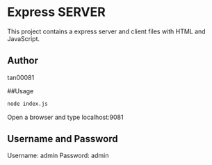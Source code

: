 # Express SERVER
This project contains a express server and client files with HTML and JavaScript.

## Author
tan00081

##Usage

```bash
node index.js
```

Open a browser and type localhost:9081

## Username and Password

Username: admin
Password: admin
